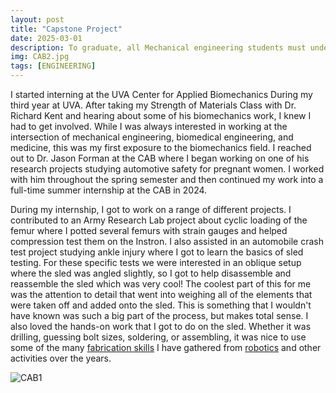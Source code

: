 ```yaml
---
layout: post
title: "Capstone Project"
date: 2025-03-01
description: To graduate, all Mechanical engineering students must undertake a capstone design project where they create a solution for some type of problem. My chosen project focuses on Distal Radius Fracture Reduction, and my team and  I are designing an accessible and inexpensive 3D-printed reduction device.
img: CAB2.jpg
tags: [ENGINEERING]
---
```


I started interning at the UVA Center for Applied Biomechanics During my third year at UVA. After taking my Strength of Materials Class with Dr. Richard Kent and hearing about some of his biomechanics work, I knew I had to get involved. While I was always interested in working at the intersection of mechanical engineering, biomedical engineering, and medicine, this was my first exposure to the biomechanics field. I reached out to Dr. Jason Forman at the CAB where I began working on one of his research projects studying automotive safety for pregnant women. I worked with him throughout the spring semester and then continued my work into a full-time summer internship at the CAB in 2024. 

During my internship, I got to work on a range of different projects. I contributed to an Army Research Lab project about cyclic loading of the femur where I potted several femurs with strain gauges and helped compression test them on the Instron. I also assisted in an automobile crash test project studying ankle injury where I got to learn the basics of sled testing. For these specific tests we were interested in an oblique setup where the sled was angled slightly, so I got to help disassemble and reassemble the sled which was very cool! The coolest part of this for me was the attention to detail that went into weighing all of the elements that were taken off and added onto the sled. This is something that I wouldn't have known was such a big part of the process, but makes total sense. I also loved the hands-on work that I got to do on the sled. Whether it was drilling, guessing bolt sizes, soldering, or assembling, it was nice to use some of the many [fabrication skills](https://natgrrl.github.io/machine-shop/) I have gathered from [robotics](https://natgrrl.github.io/mech-pit-lead-robotics/) and other activities over the years.

![CAB1](http://natgrrl.github.io/assets/img/CAB1.jpg)

